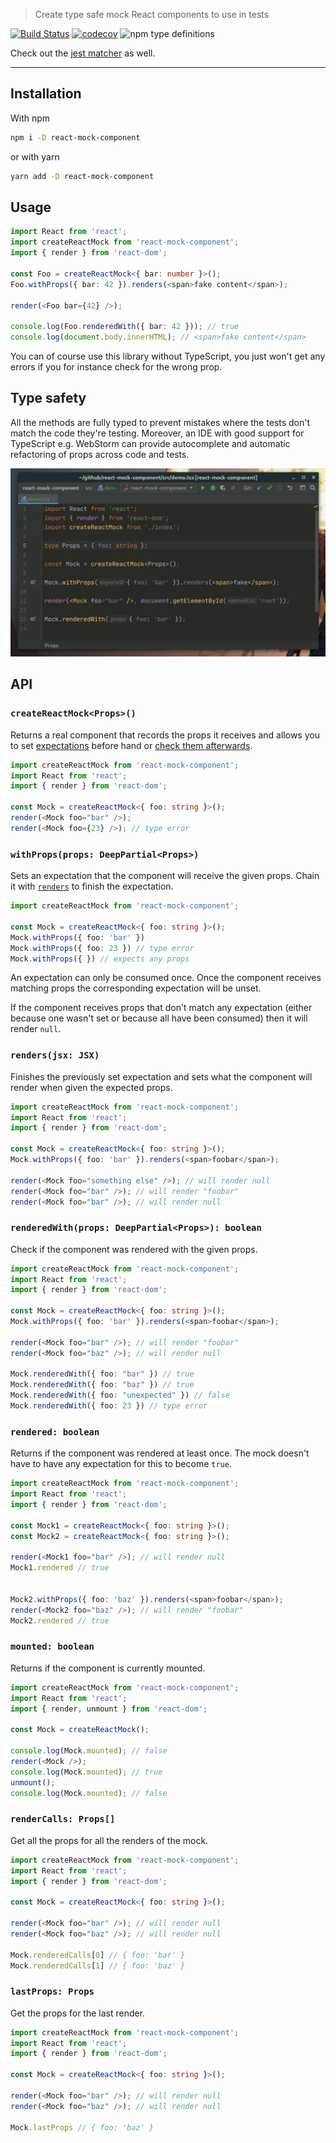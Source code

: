 > Create type safe mock React components to use in tests

[![Build Status](https://travis-ci.com/NiGhTTraX/react-mock-component.svg?branch=master)](https://travis-ci.com/NiGhTTraX/react-mock-component)
[![codecov](https://codecov.io/gh/NiGhTTraX/react-mock-component/branch/master/graph/badge.svg)](https://codecov.io/gh/NiGhTTraX/react-mock-component) ![npm type definitions](https://img.shields.io/npm/types/react-mock-component.svg)

Check out the [jest matcher](https://github.com/NiGhTTraX/jest-react-mock) as well.

---

## Installation

With npm

```sh
npm i -D react-mock-component
```

or with yarn

```sh
yarn add -D react-mock-component
```


## Usage

```typescript jsx
import React from 'react';
import createReactMock from 'react-mock-component';
import { render } from 'react-dom';

const Foo = createReactMock<{ bar: number }>();
Foo.withProps({ bar: 42 }).renders(<span>fake content</span>);

render(<Foo bar={42} />);

console.log(Foo.renderedWith({ bar: 42 })); // true
console.log(document.body.innerHTML); // <span>fake content</span>
```

You can of course use this library without TypeScript, you just won't
get any errors if you for instance check for the wrong prop.


## Type safety

All the methods are fully typed to prevent mistakes where the tests don't match the code they're testing. Moreover, an IDE with good support for TypeScript e.g. WebStorm can provide autocomplete and automatic refactoring of props across code and tests.

![demo](./demo.gif)


## API

### `createReactMock<Props>()`

Returns a real component that records the props it receives and allows you to set [expectations](#withpropsprops-partialprops) before hand or [check them afterwards](#renderedwithprops-partialprops).

```typescript jsx
import createReactMock from 'react-mock-component';
import React from 'react';
import { render } from 'react-dom';

const Mock = createReactMock<{ foo: string }>();
render(<Mock foo="bar" />);
render(<Mock foo={23} />); // type error
```

### `withProps(props: DeepPartial<Props>)`

Sets an expectation that the component will receive the given props. Chain it with [`renders`](#rendersjsx-jsx) to finish the expectation.

```typescript jsx
import createReactMock from 'react-mock-component';

const Mock = createReactMock<{ foo: string }>();
Mock.withProps({ foo: 'bar' })
Mock.withProps({ foo: 23 }) // type error
Mock.withProps({ }) // expects any props
```

An expectation can only be consumed once. Once the component receives matching props the corresponding expectation will be unset.

If the component receives props that don't match any expectation (either because one wasn't set or because all have been consumed) then it will render `null`.

### `renders(jsx: JSX)`

Finishes the previously set expectation and sets what the component will render when given the expected props.

```typescript jsx
import createReactMock from 'react-mock-component';
import React from 'react';
import { render } from 'react-dom';

const Mock = createReactMock<{ foo: string }>();
Mock.withProps({ foo: 'bar' }).renders(<span>foobar</span>);

render(<Mock foo="something else" />); // will render null
render(<Mock foo="bar" />); // will render "foobar"
render(<Mock foo="bar" />); // will render null
```

### `renderedWith(props: DeepPartial<Props>): boolean`

Check if the component was rendered with the given props.

```typescript jsx
import createReactMock from 'react-mock-component';
import React from 'react';
import { render } from 'react-dom';

const Mock = createReactMock<{ foo: string }>();
Mock.withProps({ foo: 'bar' }).renders(<span>foobar</span>);

render(<Mock foo="bar" />); // will render "foobar"
render(<Mock foo="baz" />); // will render null

Mock.renderedWith({ foo: "bar" }) // true
Mock.renderedWith({ foo: "baz" }) // true
Mock.renderedWith({ foo: "unexpected" }) // false
Mock.renderedWith({ foo: 23 }) // type error
```

### `rendered: boolean`

Returns if the component was rendered at least once. The mock doesn't have to have any expectation for this to become `true`.

```typescript jsx
import createReactMock from 'react-mock-component';
import React from 'react';
import { render } from 'react-dom';

const Mock1 = createReactMock<{ foo: string }>();
const Mock2 = createReactMock<{ foo: string }>();

render(<Mock1 foo="bar" />); // will render null
Mock1.rendered // true


Mock2.withProps({ foo: 'baz' }).renders(<span>foobar</span>);
render(<Mock2 foo="baz" />); // will render "foobar"
Mock2.rendered // true
```

### `mounted: boolean`

Returns if the component is currently mounted.

```typescript jsx
import createReactMock from 'react-mock-component';
import React from 'react';
import { render, unmount } from 'react-dom';

const Mock = createReactMock();

console.log(Mock.mounted); // false
render(<Mock />); 
console.log(Mock.mounted); // true
unmount();
console.log(Mock.mounted); // false
```

### `renderCalls: Props[]`

Get all the props for all the renders of the mock.

```typescript jsx
import createReactMock from 'react-mock-component';
import React from 'react';
import { render } from 'react-dom';

const Mock = createReactMock<{ foo: string }>();

render(<Mock foo="bar" />); // will render null
render(<Mock foo="baz" />); // will render null

Mock.renderedCalls[0] // { foo: 'bar' }
Mock.renderedCalls[1] // { foo: 'baz' }
```

### `lastProps: Props`

Get the props for the last render.

```typescript jsx
import createReactMock from 'react-mock-component';
import React from 'react';
import { render } from 'react-dom';

const Mock = createReactMock<{ foo: string }>();

render(<Mock foo="bar" />); // will render null
render(<Mock foo="baz" />); // will render null

Mock.lastProps // { foo: 'baz' }
```
